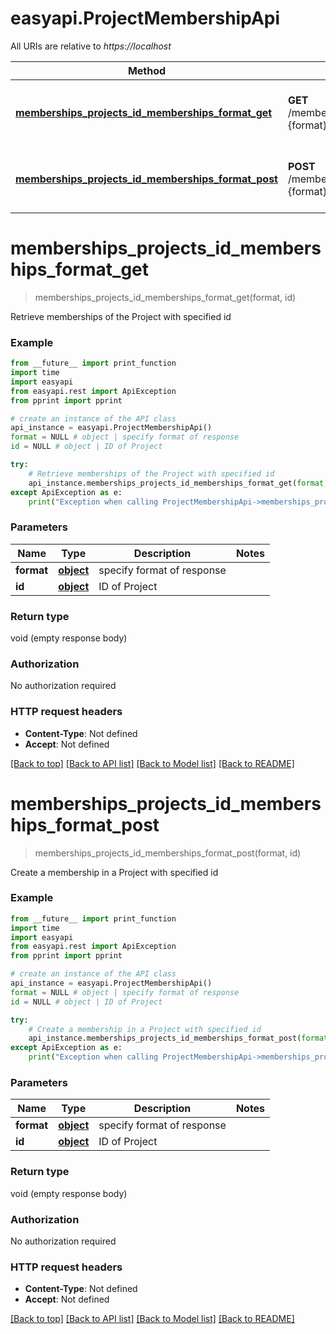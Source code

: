 # easyapi.ProjectMembershipApi

All URIs are relative to *https://localhost*

Method | HTTP request | Description
------------- | ------------- | -------------
[**memberships_projects_id_memberships_format_get**](ProjectMembershipApi.md#memberships_projects_id_memberships_format_get) | **GET** /memberships/projects/{id}/memberships.{format} | Retrieve memberships of the Project with specified id
[**memberships_projects_id_memberships_format_post**](ProjectMembershipApi.md#memberships_projects_id_memberships_format_post) | **POST** /memberships/projects/{id}/memberships.{format} | Create a membership in a Project with specified id


# **memberships_projects_id_memberships_format_get**
> memberships_projects_id_memberships_format_get(format, id)

Retrieve memberships of the Project with specified id

### Example
```python
from __future__ import print_function
import time
import easyapi
from easyapi.rest import ApiException
from pprint import pprint

# create an instance of the API class
api_instance = easyapi.ProjectMembershipApi()
format = NULL # object | specify format of response
id = NULL # object | ID of Project

try:
    # Retrieve memberships of the Project with specified id
    api_instance.memberships_projects_id_memberships_format_get(format, id)
except ApiException as e:
    print("Exception when calling ProjectMembershipApi->memberships_projects_id_memberships_format_get: %s\n" % e)
```

### Parameters

Name | Type | Description  | Notes
------------- | ------------- | ------------- | -------------
 **format** | [**object**](.md)| specify format of response | 
 **id** | [**object**](.md)| ID of Project | 

### Return type

void (empty response body)

### Authorization

No authorization required

### HTTP request headers

 - **Content-Type**: Not defined
 - **Accept**: Not defined

[[Back to top]](#) [[Back to API list]](../README.md#documentation-for-api-endpoints) [[Back to Model list]](../README.md#documentation-for-models) [[Back to README]](../README.md)

# **memberships_projects_id_memberships_format_post**
> memberships_projects_id_memberships_format_post(format, id)

Create a membership in a Project with specified id

### Example
```python
from __future__ import print_function
import time
import easyapi
from easyapi.rest import ApiException
from pprint import pprint

# create an instance of the API class
api_instance = easyapi.ProjectMembershipApi()
format = NULL # object | specify format of response
id = NULL # object | ID of Project

try:
    # Create a membership in a Project with specified id
    api_instance.memberships_projects_id_memberships_format_post(format, id)
except ApiException as e:
    print("Exception when calling ProjectMembershipApi->memberships_projects_id_memberships_format_post: %s\n" % e)
```

### Parameters

Name | Type | Description  | Notes
------------- | ------------- | ------------- | -------------
 **format** | [**object**](.md)| specify format of response | 
 **id** | [**object**](.md)| ID of Project | 

### Return type

void (empty response body)

### Authorization

No authorization required

### HTTP request headers

 - **Content-Type**: Not defined
 - **Accept**: Not defined

[[Back to top]](#) [[Back to API list]](../README.md#documentation-for-api-endpoints) [[Back to Model list]](../README.md#documentation-for-models) [[Back to README]](../README.md)

